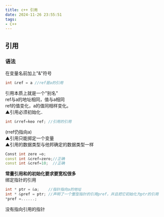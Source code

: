 ```yaml
---
title: c++ 引用
date: 2024-11-26 23:55:51
tags:
- C++
---
```

## 引用 
### 语法
在变量名前加上"&"符号
```c++  
int &ref = a //ref是a的引用
```  
引用本质上就是一个"别名"  
ref与a的地址相同，值与a相同  
ref的值变化，a的值同相样变化。  
▲引用必须初始化．
```C++
int &rref=keo ref; //引用的引用
```
(rref仍指向a)  
▲引用只能掷定一个变量  
▲引用的数据类型与他邦确定的数据类型一样
```C++
Const int zere =o;
const int &cref=zero;//正确
const int &cref=10;  //正确
```
**常量引用和的初始化要求要宽松很多**  
绑定指针的引用
```C++
int * ptr = &a;    //指针指向a的地址
int * &pref = ptr; //声明了一个整型指针的引用pref，并且把它初始化为ptr的引用
*pref =......;
```
没有指向引用的指针

